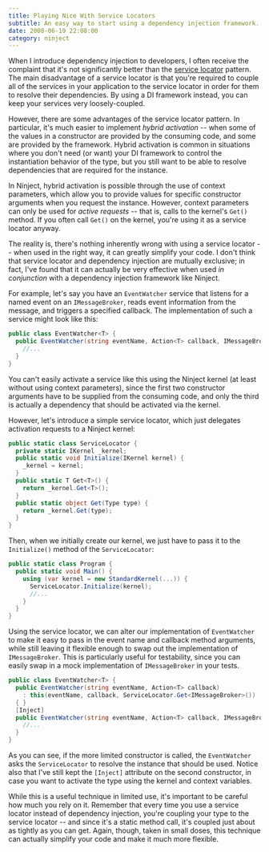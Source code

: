 ```yaml
---
title: Playing Nice With Service Locators
subtitle: An easy way to start using a dependency injection framework.
date: 2008-06-19 22:08:00
category: ninject
---
```


<span class='drop-cap'>When I introduce</span> dependency injection to developers, I often receive the complaint that it's not significantly better than the [service locator](http://martinfowler.com/articles/injection.html#UsingAServiceLocator) pattern. The main disadvantage of a service locator is that you're required to couple all of the services in your application to the service locator in order for them to resolve their dependencies. By using a DI framework instead, you can keep your services very loosely-coupled.

However, there are some advantages of the service locator pattern. In particular, it's much easier to implement _hybrid activation_ -- when some of the values in a constructor are provided by the consuming code, and some are provided by the framework. Hybrid activation is common in situations where you don't need (or want) your DI framework to control the instantiation behavior of the type, but you still want to be able to resolve dependencies that are required for the instance.

In Ninject, hybrid activation is possible through the use of context parameters, which allow you to provide values for specific constructor arguments when you request the instance. However, context parameters can only be used for _active requests_ -- that is, calls to the kernel's `Get()` method. If you often call `Get()` on the kernel, you're using it as a service locator anyway.

The reality is, there's nothing inherently wrong with using a service locator -- when used in the right way, it can greatly simplify your code. I don't think that service locator and dependency injection are mutually exclusive; in fact, I've found that it can actually be very effective when used _in conjunction_ with a dependency injection framework like Ninject.

For example, let's say you have an `EventWatcher` service that listens for a named event on an `IMessageBroker`, reads event information from the message, and triggers a specified callback. The implementation of such a service might look like this:

```csharp
public class EventWatcher<T> {
  public EventWatcher(string eventName, Action<T> callback, IMessageBroker messageBroker) {
    //...
  }
}
```

You can't easily activate a service like this using the Ninject kernel (at least without using context parameters), since the first two constructor arguments have to be supplied from the consuming code, and only the third is actually a dependency that should be activated via the kernel.

However, let's introduce a simple service locator, which just delegates activation requests to a Ninject kernel:

```csharp
public static class ServiceLocator {
  private static IKernel _kernel;
  public static void Initialize(IKernel kernel) {
    _kernel = kernel;
  }
  public static T Get<T>() {
    return _kernel.Get<T>();
  }
  public static object Get(Type type) {
    return _kernel.Get(type);
  }
}
```

Then, when we initially create our kernel, we just have to pass it to the `Initialize()` method of the `ServiceLocator`:

```csharp
public static class Program {
  public static void Main() {
    using (var kernel = new StandardKernel(...)) {
      ServiceLocator.Initialize(kernel);
      //...
    }
  }
}
```

Using the service locator, we can alter our implementation of `EventWatcher` to make it easy to pass in the event name and callback method arguments, while still leaving it flexible enough to swap out the implementation of `IMessageBroker`. This is particularly useful for testability, since you can easily swap in a mock implementation of `IMessageBroker` in your tests.

```csharp
public class EventWatcher<T> {
  public EventWatcher(string eventName, Action<T> callback)
    : this(eventName, callback, ServiceLocator.Get<IMessageBroker>())
  { }
  [Inject]
  public EventWatcher(string eventName, Action<T> callback, IMessageBroker messageBroker) {
    //...
  }
}
```

As you can see, if the more limited constructor is called, the `EventWatcher` asks the `ServiceLocator` to resolve the instance that should be used. Notice also that I've still kept the `[Inject]` attribute on the second constructor, in case you want to activate the type using the kernel and context variables.

While this is a useful technique in limited use, it's important to be careful how much you rely on it. Remember that every time you use a service locator instead of dependency injection, you're coupling your type to the service locator -- and since it's a static method call, it's coupled just about as tightly as you can get. Again, though, taken in small doses, this technique can actually simplify your code and make it much more flexible.
